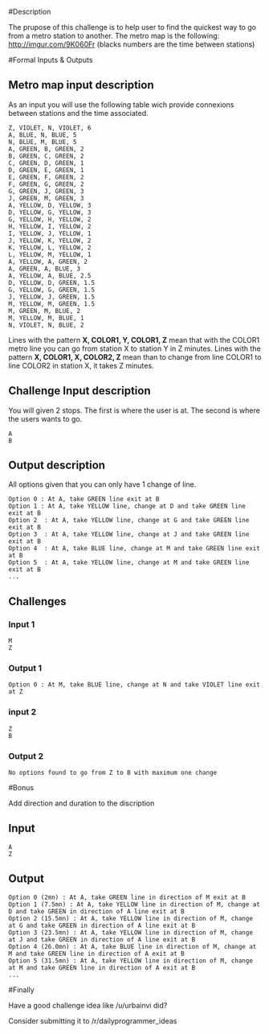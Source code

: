 #Description

The prupose of this challenge is to help user to find the quickest way to go from a metro station to another.
The metro map is the following: http://imgur.com/9K060Fr (blacks numbers are the time between stations)

#Formal Inputs & Outputs

## Metro map input description

As an input you will use the following table wich provide connexions between stations and the time associated.

    Z, VIOLET, N, VIOLET, 6
    A, BLUE, N, BLUE, 5
    N, BLUE, M, BLUE, 5
    A, GREEN, B, GREEN, 2
    B, GREEN, C, GREEN, 2
    C, GREEN, D, GREEN, 1
    D, GREEN, E, GREEN, 1
    E, GREEN, F, GREEN, 2
    F, GREEN, G, GREEN, 2
    G, GREEN, J, GREEN, 3
    J, GREEN, M, GREEN, 3
    A, YELLOW, D, YELLOW, 3
    D, YELLOW, G, YELLOW, 3
    G, YELLOW, H, YELLOW, 2
    H, YELLOW, I, YELLOW, 2
    I, YELLOW, J, YELLOW, 1
    J, YELLOW, K, YELLOW, 2
    K, YELLOW, L, YELLOW, 2
    L, YELLOW, M, YELLOW, 1
    A, YELLOW, A, GREEN, 2
    A, GREEN, A, BLUE, 3
    A, YELLOW, A, BLUE, 2.5
    D, YELLOW, D, GREEN, 1.5
    G, YELLOW, G, GREEN, 1.5
    J, YELLOW, J, GREEN, 1.5
    M, YELLOW, M, GREEN, 1.5
    M, GREEN, M, BLUE, 2
    M, YELLOW, M, BLUE, 1
    N, VIOLET, N, BLUE, 2


Lines with the pattern **X, COLOR1, Y, COLOR1, Z** mean that with the COLOR1 metro line you can go from station X to station Y in Z minutes.
Lines with the pattern **X, COLOR1, X, COLOR2, Z** mean than to change from line COLOR1 to line COLOR2 in station X, it takes Z minutes.

## Challenge Input description

You will given 2 stops. The first is where the user is at. The second is where the users wants to go.

    A
    B

## Output description

All options given that you can only have 1 change of line.

    Option 0 : At A, take GREEN line exit at B
    Option 1 : At A, take YELLOW line, change at D and take GREEN line exit at B
    Option 2  : At A, take YELLOW line, change at G and take GREEN line exit at B
    Option 3  : At A, take YELLOW line, change at J and take GREEN line exit at B
    Option 4  : At A, take BLUE line, change at M and take GREEN line exit at B
    Option 5  : At A, take YELLOW line, change at M and take GREEN line exit at B
    ...

## Challenges 

### Input 1

    M
    Z

### Output 1

    Option 0 : At M, take BLUE line, change at N and take VIOLET line exit at Z


### input 2

    Z
    B

### Output 2

    No options found to go from Z to B with maximum one change

#Bonus

Add direction and duration to the discription

## Input 

    A
    Z

## Output

    Option 0 (2mn) : At A, take GREEN line in direction of M exit at B
    Option 1 (7.5mn) : At A, take YELLOW line in direction of M, change at D and take GREEN in direction of A line exit at B
    Option 2 (15.5mn) : At A, take YELLOW line in direction of M, change at G and take GREEN in direction of A line exit at B
    Option 3 (23.5mn) : At A, take YELLOW line in direction of M, change at J and take GREEN in direction of A line exit at B
    Option 4 (26.0mn) : At A, take BLUE line in direction of M, change at M and take GREEN line in direction of A exit at B
    Option 5 (31.5mn) : At A, take YELLOW line in direction of M, change at M and take GREEN line in direction of A exit at B
    ...

#Finally

Have a good challenge idea like /u/urbainvi did?

Consider submitting it to /r/dailyprogrammer_ideas